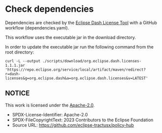 # Check dependencies

Dependencies are checked by the [Eclipse Dash License Tool](https://github.com/eclipse/dash-licenses) with a GitHub workflow (dependencies.yaml).

This workflow uses the executable jar in the download directory.

In order to update the executable jar run the following command from the root directory:

    curl -L --output ./scripts/download/org.eclipse.dash.licenses-1.1.1.jar 'https://repo.eclipse.org/service/local/artifact/maven/redirect?r=dash-licenses&g=org.eclipse.dash&a=org.eclipse.dash.licenses&v=LATEST'

## NOTICE

This work is licensed under the [Apache-2.0](https://www.apache.org/licenses/LICENSE-2.0).

- SPDX-License-Identifier: Apache-2.0
- SPDX-FileCopyrightText: 2023 Contributors to the Eclipse Foundation
- Source URL: https://github.com/eclipse-tractusx/policy-hub
